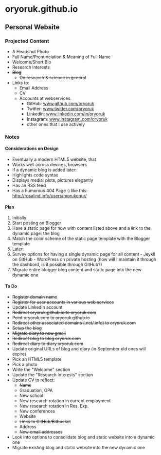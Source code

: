 # oryoruk.github.io
## Personal Website

### Projected Content
- A Headshot Photo
- Full Name/Pronunciation & Meaning of Full Name
- Welcome/Short Bio
- Research Interests
- ~~Blog~~
  - ~~On research & science in general~~
- Links to:
  - Email Address
  - CV
  - Accounts at webservices:
    - GitHub: www.github.com/oryoruk
    - Twitter: www.twitter.com/oryoruk
    - LinkedIn: www.linkedin.com/in/oryoruk
    - Instagram: www.instagram.com/oryoruk
    - other ones that I use actively

### Notes
#### Considerations on Design
- Eventually a modern HTML5 website, that
 - Works well across devices, browsers
- If a dynamic blog is added later:
 - Highlights code syntax
 - Displays media: plots, pictures elegantly
 - Has an RSS feed
 - Has a humorous 404 Page :) like this: http://rosalind.info/users/morukonur/

#### Plan
1. Initially:
  1. Start posting on Blogger
  2. Have a static page for now with content listed above and a link to the dynamic page: the blog
  3. Match the color scheme of the static page template with the Blogger template 
2. Later:
  4. Survey options for having a single dynamic page for all content
    - Jeykll on GitHub 
    - WordPress on private hosting (how will I maintain it through the dashbord, is it possible through GitHub?)
  5. Migrate entire blogger blog content and static page into the new dynamic one

#### To Do
- ~~Register domain name~~
- ~~Register for user accounts in various web services~~
- Update LinkedIn account
- ~~Redirect oryoruk.github.io to oryoruk.com~~
- ~~Point oryoruk.com to oryoruk.github.io~~
- ~~Redirect other associated domains (.net/.info) to oryoruk.com~~
- ~~Setup the blog~~
- ~~Migrate diary to new gmail~~
- ~~Redirect blog to blog.oryoruk.com~~
- ~~Redirect diary to diary.oryoruk.com~~
- Update original URLs of blog and diary (in September old ones will expire)
- Pick an HTML5 template
- Pick a photo
- Write the "Welcome" section
- Update the "Research Interests" section
- Update CV to reflect:
  - ~~Name~~ 
  - Graduation, GPA
  - New school
  - New research rotation in current employment
  - New research rotation in Res. Exp.
  - New conferences
  - Website
  - ~~Links to GitHub/Bitbucket~~
  - Address
  - ~~New email addresses~~
- Look into options to consolidate blog and static website into a dynamic one
- Migrate existing blog and static website into the new dynamic one
